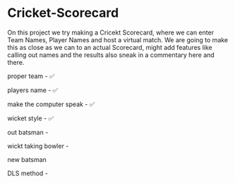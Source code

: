 # Cricket-Scorecard

On this project we try making a Cricekt Scorecard, where we can enter Team Names, Player Names and host a virtual match.
We are going to make this as close as we can to an actual Scorecard, might add features like calling out names and the results also sneak in a commentary here and there.


proper team - ✅


players name - ✅ 


make the computer speak - ✅


wicket style - ✅


out batsman - 


wickt taking bowler - 


new batsman


DLS method - 


